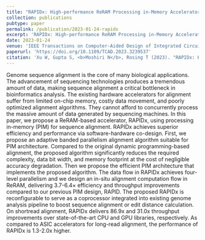 ```yaml
---
title: "RAPIDx: High-performance ReRAM Processing in-Memory Accelerator for Sequence Alignment"
collection: publications
pubtype: paper
permalink: /publication/2023-01-24-rapidx
excerpt: 'RAPIDx: High-performance ReRAM Processing in-Memory Accelerator for Sequence Alignment'
date: 2023-01-24
venue: 'IEEE Transactions on Computer-Aided Design of Integrated Circuits and Systems'
paperurl: 'https://doi.org/10.1109/TCAD.2023.3239537'
citation: 'Xu W, Gupta S, <b>Moshiri N</b>, Rosing T (2023). "RAPIDx: High-performance ReRAM Processing in-Memory Accelerator for Sequence Alignment." <i>IEEE Transactions on Computer-Aided Design of Integrated Circuits and Systems</i>. 42(10):3275–3288. <a href="https://doi.org/10.1109/TCAD.2023.3239537" target="_blank">doi:10.1109/TCAD.2023.3239537</a>'
---
```

Genome sequence alignment is the core of many biological applications. The advancement of sequencing technologies produces a tremendous amount of data, making sequence alignment a critical bottleneck in bioinformatics analysis. The existing hardware accelerators for alignment suffer from limited on-chip memory, costly data movement, and poorly optimized alignment algorithms. They cannot afford to concurrently process the massive amount of data generated by sequencing machines. In this paper, we propose a ReRAM-based accelerator, RAPIDx, using processing in-memory (PIM) for sequence alignment. RAPIDx achieves superior efficiency and performance via software-hardware co-design. First, we propose an adaptive banded parallelism alignment algorithm suitable for PIM architecture. Compared to the original dynamic programming-based alignment, the proposed algorithm significantly reduces the required complexity, data bit width, and memory footprint at the cost of negligible accuracy degradation. Then we propose the efficient PIM architecture that implements the proposed algorithm. The data flow in RAPIDx achieves four-level parallelism and we design an in-situ alignment computation flow in ReRAM, delivering 3.7-6.4× efficiency and throughput improvements compared to our previous PIM design, RAPID. The proposed RAPIDx is reconfigurable to serve as a coprocessor integrated into existing genome analysis pipeline to boost sequence alignment or edit distance calculation. On shortread alignment, RAPIDx delivers 86.9x and 31.0x throughput improvements over state-of-the-art CPU and GPU libraries, respectively. As compared to ASIC accelerators for long-read alignment, the performance of RAPIDx is 1.3-2.0x higher.
